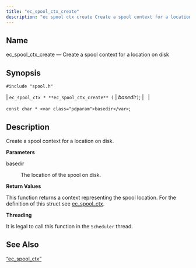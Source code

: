 ```yaml
---
title: "ec_spool_ctx_create"
description: "ec spool ctx create Create a spool context for a location on disk ec spool ctx ec spool ctx create basedir const char basedir Create a spool context for a location on disk basedir The location of the spool on disk This function returns a context representing the spool location..."
---
```


<a name="apis.ec_spool_ctx_create"></a> 
## Name

ec_spool_ctx_create — Create a spool context for a location on disk

## Synopsis

`#include "spool.h"`

| `ec_spool_ctx * **ec_spool_ctx_create** (` | <var class="pdparam">basedir</var>`)`; |   |

`const char * <var class="pdparam">basedir</var>`;<a name="idp62282512"></a> 
## Description

Create a spool context for a location on disk.

**<a name="idp62283744"></a> Parameters**

<dl class="variablelist">

<dt>basedir</dt>

<dd>

The location of the spool on disk.

</dd>

</dl>

**<a name="idp62286496"></a> Return Values**

This function returns a context representing the spool location. For the definition of this struct see [ec_spool_ctx](/momentum/3/3-api/structs-ec-spool-ctx).

**<a name="idp62288224"></a> Threading**

It is legal to call this function in the `Scheduler` thread.

<a name="idp62289760"></a> 
## See Also

[“ec_spool_ctx”](/momentum/3/3-api/structs-ec-spool-ctx)